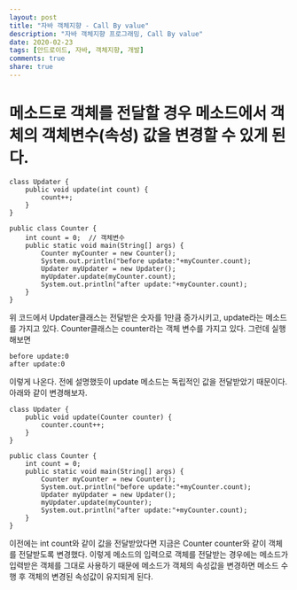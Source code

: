 ```yaml
---
layout: post
title: "자바 객체지향 - Call By value"
description: "자바 객체지향 프로그래밍, Call By value"
date: 2020-02-23
tags: [안드로이드, 자바, 객체지향, 개발]
comments: true
share: true
---
```


# 메소드로 객체를 전달할 경우 메소드에서 객체의 객체변수(속성) 값을 변경할 수 있게 된다.

~~~
class Updater {
    public void update(int count) {
        count++;
    }
}

public class Counter {
    int count = 0;  // 객체변수
    public static void main(String[] args) {        
        Counter myCounter = new Counter();        
        System.out.println("before update:"+myCounter.count);
        Updater myUpdater = new Updater();
        myUpdater.update(myCounter.count);
        System.out.println("after update:"+myCounter.count);
    }
}
~~~

위 코드에서 Updater클래스는 전달받은 숫자를 1만큼 증가시키고, update라는 메소드를 가지고 있다.
Counter클래스는 counter라는 객체 변수를 가지고 있다.
그런데 실행해보면
~~~
before update:0
after update:0
~~~
이렇게 나온다.
전에 설명했듯이 update 메소드는 독립적인 값을 전달받았기 때문이다.
아래와 같이 변경해보자.

~~~
class Updater {
    public void update(Counter counter) {
        counter.count++;
    }
}

public class Counter {
    int count = 0;
    public static void main(String[] args) {
        Counter myCounter = new Counter();
        System.out.println("before update:"+myCounter.count);
        Updater myUpdater = new Updater();
        myUpdater.update(myCounter);
        System.out.println("after update:"+myCounter.count);
    }
}
~~~

이전에는 int count와 같이 값을 전달받았다면 지금은 Counter counter와 같이 객체를 전달받도록 변경했다.
이렇게 메소드의 입력으로 객체를 전달받는 경우에는 메소드가 입력받은 객체를 그대로 사용하기 때문에
메소드가 객체의 속성값을 변경하면 메소드 수행 후 객체의 변경된 속성값이 유지되게 된다.
